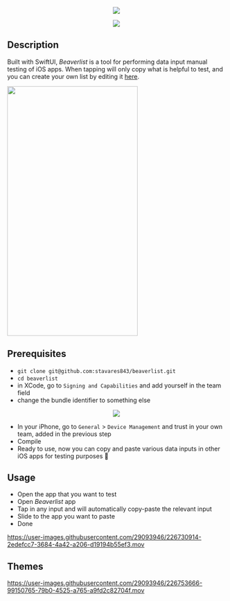 <p align="center">
  <img src="https://user-images.githubusercontent.com/29093946/226750819-82d48dc1-7e4f-4477-9d75-0636ac16059b.gif"/>
</p>

<p align="center">
   <a href="/LICENSE"><img src="https://img.shields.io/badge/license-MIT-green.svg?style=flat" /></a>
</p>

## Description


Built with SwiftUI, *Beaverlist* is a tool for performing data input manual testing of iOS apps. When tapping will only copy what is helpful to test, and you can create your own list by editing it [here](https://github.com/stavares843/beaverlist/blob/main/beaverlist/user_inputs.txt).

<img src="https://user-images.githubusercontent.com/29093946/226688656-1f9b5fa4-7101-4eff-ae7c-e55db8a7f003.png" width="301" height="576">



## Prerequisites

- `git clone git@github.com:stavares843/beaverlist.git`
- `cd beaverlist`
- in XCode, go to `Signing and Capabilities` and add yourself in the team field
- change the bundle identifier to something else

<p align="center">
  <img src="https://user-images.githubusercontent.com/29093946/226729839-926b4665-2adf-47ea-884a-5c242c57e155.png"/>
</p>


- In your iPhone, go to `General` > `Device Management` and trust in your own team, added in the previous step
- Compile
- Ready to use, now you can copy and paste various data inputs in other iOS apps for testing purposes :hammer:

## Usage

- Open the app that you want to test
- Open *Beaverlist* app
- Tap in any input and will automatically copy-paste the relevant input
- Slide to the app you want to paste 
- Done

https://user-images.githubusercontent.com/29093946/226730914-2edefcc7-3684-4a42-a206-d19194b55ef3.mov

## Themes

https://user-images.githubusercontent.com/29093946/226753666-99150765-79b0-4525-a765-a9fd2c82704f.mov

